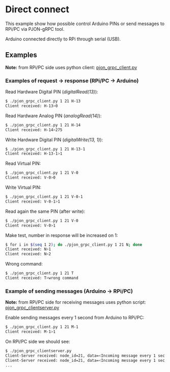 # Direct connect

This example show how possible control Arduino PINs or send messages to RPi/PC via PJON-gRPC tool.

Arduino connected directly to RPi through serial (USB).

## Examples

**Note:** from RPi/PC side uses python client: [pjon_grpc_client.py](../../clients/python/pjon_grpc_client.py)

### Examples of request -> response (RPi/PC -> Arduino)

Read Hardware Digital PIN (_digitalRead(13)_):

```bash
$ ./pjon_grpc_client.py 1 21 H-13
Client received: H-13>0
```

Read Hardware Analog PIN (_analogRead(14)_):

```bash
$ ./pjon_grpc_client.py 1 21 H-14
Client received: H-14>275
```

Write Hardware Digital PIN (_digitalWrite(13, 1)_):

```bash
$ ./pjon_grpc_client.py 1 21 H-13-1
Client received: H-13-1>1
```

Read Virtual PIN:

```bash
$ ./pjon_grpc_client.py 1 21 V-0
Client received: V-0>0
```

Write Virtual PIN:

```bash
$ ./pjon_grpc_client.py 1 21 V-0-1
Client received: V-0-1>1
```

Read again the same PIN (after write):

```bash
$ ./pjon_grpc_client.py 1 21 V-0
Client received: V-0>1
```

Make test, number in response will be increased on 1:

```bash
$ for i in $(seq 1 2); do ./pjon_grpc_client.py 1 21 N; done
Client received: N>1
Client received: N>2
```

Wrong command:

```bash
$ ./pjon_grpc_client.py 1 21 T
Client received: T>wrong command
```

### Example of sending messages (Arduino -> RPi/PC)

**Note:** from RPi/PC side for receiving messages uses python script: [pjon_grpc_clientserver.py](../../clients/python/pjon_grpc_clientserver.py)

Enable sending messages every 1 second from Arduino to RPi/PC:

```bash
$ ./pjon_grpc_client.py 1 21 M-1
Client received: M-1>1
```

On RPi/PC side we should see:

```bash
$ ./pjon_grpc_clientserver.py
Client-Server received: node_id=21, data=<Incoming message every 1 sec
Client-Server received: node_id=21, data=<Incoming message every 1 sec
...
```
